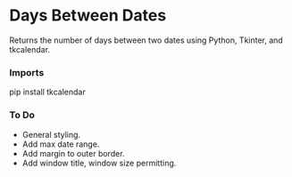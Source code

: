 # Days Between Dates
Returns the number of days between two dates using Python, Tkinter, and tkcalendar.

### Imports
pip install tkcalendar

### To Do
- General styling.
- Add max date range.
- Add margin to outer border.
- Add window title, window size permitting.
